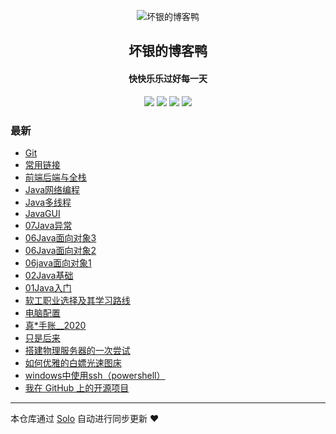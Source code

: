 <p align="center"><img alt="坏银的博客鸭" src="https://static.b3log.org/images/brand/solo-32.png"></p><h2 align="center">
坏银的博客鸭
</h2>

<h4 align="center">快快乐乐过好每一天</h4>
<p align="center"><a title="坏银的博客鸭" target="_blank" href="https://github.com/lmlx66/solo-blog"><img src="https://img.shields.io/github/last-commit/lmlx66/solo-blog.svg?style=flat-square&color=FF9900"></a>
<a title="GitHub repo size in bytes" target="_blank" href="https://github.com/lmlx66/solo-blog"><img src="https://img.shields.io/github/repo-size/lmlx66/solo-blog.svg?style=flat-square"></a>
<a title="Solo Version" target="_blank" href="https://github.com/88250/solo/releases"><img src="https://img.shields.io/badge/solo-4.3.1-f1e05a.svg?style=flat-square&color=blueviolet"></a>
<a title="Hits" target="_blank" href="https://github.com/88250/hits"><img src="https://hits.b3log.org/lmlx66/solo-blog.svg"></a></p>

### 最新

* [Git](http://adongs.com:80--static_server_scheme=https--static_server_host=cdn.jsdelivr.net--static_server_port=--static_path=/gh/88250/solo/src/main/resources/articles/2020/08/11/1597145313103.html)
* [常用链接](http://adongs.com:80--static_server_scheme=https--static_server_host=cdn.jsdelivr.net--static_server_port=--static_path=/gh/88250/solo/src/main/resources/articles/2020/08/03/1596459829642.html)
* [前端后端与全栈](http://adongs.com:80--static_server_scheme=https--static_server_host=cdn.jsdelivr.net--static_server_port=--static_path=/gh/88250/solo/src/main/resources/articles/2020/08/03/1596452876679.html)
* [Java网络编程](http://adongs.com:80--static_server_scheme=https--static_server_host=cdn.jsdelivr.net--static_server_port=--static_path=/gh/88250/solo/src/main/resources/articles/2020/07/24/1595580665272.html)
* [Java多线程](http://adongs.com:80--static_server_scheme=https--static_server_host=cdn.jsdelivr.net--static_server_port=--static_path=/gh/88250/solo/src/main/resources/articles/2020/07/13/1594642549203.html)
* [JavaGUI](http://adongs.com:80--static_server_scheme=https--static_server_host=cdn.jsdelivr.net--static_server_port=--static_path=/gh/88250/solo/src/main/resources/articles/2020/07/11/1594451206834.html)
* [07Java异常](http://adongs.com:80--static_server_scheme=https--static_server_host=cdn.jsdelivr.net--static_server_port=--static_path=/gh/88250/solo/src/main/resources/articles/2020/07/07/1594113181685.html)
* [06Java面向对象3](http://adongs.com:80--static_server_scheme=https--static_server_host=cdn.jsdelivr.net--static_server_port=--static_path=/gh/88250/solo/src/main/resources/articles/2020/07/07/1594093515520.html)
* [06Java面向对象2](http://adongs.com:80--static_server_scheme=https--static_server_host=cdn.jsdelivr.net--static_server_port=--static_path=/gh/88250/solo/src/main/resources/articles/2020/07/07/1594087921646.html)
* [06java面向对象1](http://adongs.com:80--static_server_scheme=https--static_server_host=cdn.jsdelivr.net--static_server_port=--static_path=/gh/88250/solo/src/main/resources/articles/2020/07/06/1594023715581.html)
* [02Java基础](http://adongs.com:80--static_server_scheme=https--static_server_host=cdn.jsdelivr.net--static_server_port=--static_path=/gh/88250/solo/src/main/resources/articles/2020/07/06/1593999640193.html)
* [01Java入门](http://adongs.com:80--static_server_scheme=https--static_server_host=cdn.jsdelivr.net--static_server_port=--static_path=/gh/88250/solo/src/main/resources/articles/2020/07/05/1593959975413.html)
* [软工职业选择及其学习路线](http://adongs.com:80--static_server_scheme=https--static_server_host=cdn.jsdelivr.net--static_server_port=--static_path=/gh/88250/solo/src/main/resources/articles/2020/07/05/1593952447472.html)
* [电脑配置](http://adongs.com:80--static_server_scheme=https--static_server_host=cdn.jsdelivr.net--static_server_port=--static_path=/gh/88250/solo/src/main/resources/articles/2020/06/11/1591885880542.html)
* [真*手账__2020](http://adongs.com:80--static_server_scheme=https--static_server_host=cdn.jsdelivr.net--static_server_port=--static_path=/gh/88250/solo/src/main/resources/articles/2020/06/09/1591708469962.html)
* [只是后来](http://adongs.com:80--static_server_scheme=https--static_server_host=cdn.jsdelivr.net--static_server_port=--static_path=/gh/88250/solo/src/main/resources/articles/2020/06/08/1591593743310.html)
* [搭建物理服务器的一次尝试](http://adongs.com:80--static_server_scheme=https--static_server_host=cdn.jsdelivr.net--static_server_port=--static_path=/gh/88250/solo/src/main/resources/articles/2020/06/07/1591541419201.html)
* [如何优雅的白嫖光速图床](http://adongs.com:80--static_server_scheme=https--static_server_host=cdn.jsdelivr.net--static_server_port=--static_path=/gh/88250/solo/src/main/resources/articles/2020/06/06/1591437220179.html)
* [windows中使用ssh（powershell）](http://adongs.com:80--static_server_scheme=https--static_server_host=cdn.jsdelivr.net--static_server_port=--static_path=/gh/88250/solo/src/main/resources/articles/2020/06/05/1591327497139.html)
* [我在 GitHub 上的开源项目](http://adongs.com:80--static_server_scheme=https--static_server_host=cdn.jsdelivr.net--static_server_port=--static_path=/gh/88250/solo/src/main/resources/my-github-repos)



---

本仓库通过 [Solo](https://github.com/88250/solo) 自动进行同步更新 ❤️ 